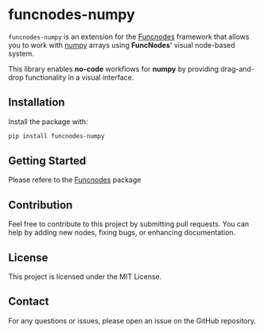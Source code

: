 # funcnodes-numpy

`funcnodes-numpy` is an extension for the [Funcnodes](https://github.com/linkdlab/funcnodes) framework that allows you to work with [numpy](https://numpy.org/) arrays using **FuncNodes**' visual node-based system.

This library enables **no-code** workflows for **numpy** by providing drag-and-drop functionality in a visual interface.

## Installation

Install the package with:

```bash
pip install funcnodes-numpy
```

## Getting Started

Please refere to the [Funcnodes](https://github.com/linkdlab/funcnodes) package

## Contribution

Feel free to contribute to this project by submitting pull requests. You can help by adding new nodes, fixing bugs, or enhancing documentation.

## License

This project is licensed under the MIT License.

## Contact

For any questions or issues, please open an issue on the GitHub repository.
